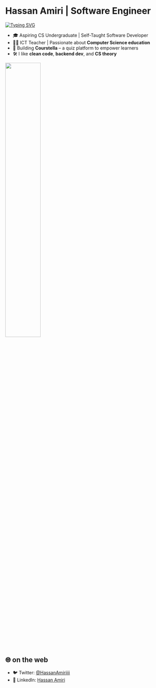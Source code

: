 # Hassan Amiri | Software Engineer 

[![Typing SVG](https://readme-typing-svg.demolab.com?font=Fira+Code&size=22&duration=3000&pause=1000&color=4ADE80&center=true&vCenter=true&width=950&lines=Hello+i'm+Hassan;Currently+learning+the+MERN+stack+%F0%9F%9B%A0%EF%B8%8F;Practicing+Data+Structures+and+Algorithms+%E2%9A%96%EF%B8%8F;Writing+technical+blogs+and+notes+%F0%9F%93%9A;Open+to+collaborations+and+side+projects+%F0%9F%9A%80;Teaching&+building+tools,+and+leveling+up+daily+%E2%9A%96%EF%B8%8F)](https://git.io/typing-svg)




- 🎓 Aspiring CS Undergraduate | Self-Taught Software Developer  
- 🧑‍🏫 ICT Teacher | Passionate about **Computer Science education**
- 🔧 Building **Courstella** – a quiz platform to empower learners    
- 🛠️ I like **clean code**, **backend dev**, and **CS theory**



<div align="left">
  <img src="https://github-readme-streak-stats.herokuapp.com/?user=HassanAmirii&theme=radical" width="47%" />
</div>

## 🌐 on the web

- 🐦 Twitter: [@HassanAmiriiii](https://x.com/HassanAmiriiii)  
- 💼 LinkedIn: [Hassan Amiri](https://www.linkedin.com/in/hassan-amiri-7a3b53304/)  




